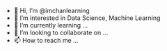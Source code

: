 - 👋 Hi, I’m @imchanlearning
- 👀 I’m interested in Data Science, Machine Learning
- 🌱 I’m currently learning ... 
- 💞️ I’m looking to collaborate on ...
- 📫 How to reach me ...

<!---
imchanlearning/imchanlearning is a ✨ special ✨ repository because its `README.md` (this file) appears on your GitHub profile.
You can click the Preview link to take a look at your changes.
--->
